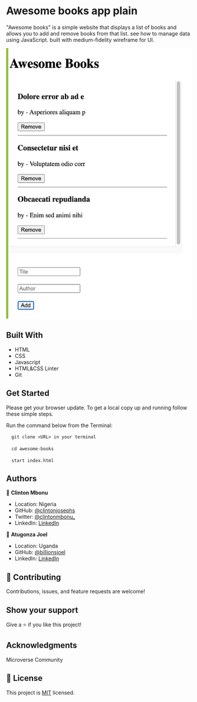 # Awesome books app plain

"Awesome books" is a simple website that displays a list of books and allows you to add and remove books from that list. see how to manage data using JavaScript. built with medium-fidelity wireframe for UI.

![screenshot](images/awesome-books.png)

## Built With

- HTML
- CSS
- Javascript
- HTML&CSS Linter
- Git

## Get Started

Please get your browser update.
To get a local copy up and running follow these simple steps.

Run the command below from the Terminal:

      git clone <URL> in your terminal

	  cd awesome-books

	  start index.html



## Authors

👤 **Clinton Mbonu**

- Location: Nigeria
- GitHub: [@clintonjosephs](https://github.com/clintonjosephs)
- Twitter: [@clintonmbonu_](https://twitter.com/clintonmbonu_)
- LinkedIn: [LinkedIn](https://linkedin.com/in/clinton-mbonu)

👤 **Atugonza Joel**

- Location: Uganda
- GitHub: [@billionsjoel](https://github.com/billionsjoel)
- LinkedIn: [LinkedIn](https://linkedin.com/in/billionsjoel)


## 🤝 Contributing

Contributions, issues, and feature requests are welcome!

## Show your support

Give a ⭐️ if you like this project!

## Acknowledgments

Microverse Community

## 📝 License

This project is [MIT](LICENSE) licensed.
